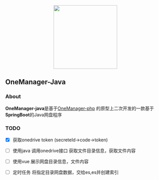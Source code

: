 
<div align=center>
<img src="https://z3.ax1x.com/2021/10/25/5hztzR.png" width="200" height="200">
</div>



## OneManager-Java

###  About

**OneManager-java**是基于[OneManager-php](https://github.com/qkqpttgf/OneManager-php) 的原型上二次开发的一款基于**SpringBoot**的Java网盘程序



### TODO

- [X] 获取onedrive token (secreteId->code->token)

- [ ] 使用java 调用onedrive接口  获取文件目录信息，获取文件内容

- [ ] 使用vue 展示网盘目录信息，文件内容

- [ ] 定时任务 将指定目录网盘数据，交给es,es并创建索引 